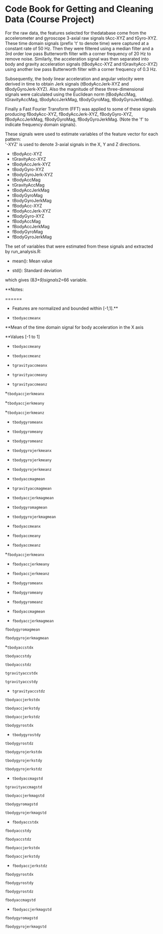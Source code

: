 # Code Book for Getting and Cleaning Data (Course Project)

For the raw data, the features selected for thedatabase come from the accelerometer and gyroscope 3-axial raw signals tAcc-XYZ and tGyro-XYZ. These time domain signals (prefix 't' to denote time) were captured at a constant rate of 50 Hz. Then they were filtered using a median filter and a 3rd order low pass Butterworth filter with a corner frequency of 20 Hz to remove noise. Similarly, the acceleration signal was then separated into body and gravity acceleration signals (tBodyAcc-XYZ and tGravityAcc-XYZ) using  another low pass Butterworth filter with a corner frequency of 0.3 Hz. 

Subsequently, the body linear acceleration and angular velocity were derived in time to obtain Jerk signals (tBodyAccJerk-XYZ and tBodyGyroJerk-XYZ). Also the magnitude of these three-dimensional signals were calculated using the Euclidean norm (tBodyAccMag, tGravityAccMag, tBodyAccJerkMag, tBodyGyroMag, tBodyGyroJerkMag). 

Finally a Fast Fourier Transform (FFT) was applied to some of these signals producing fBodyAcc-XYZ, fBodyAccJerk-XYZ, fBodyGyro-XYZ, fBodyAccJerkMag, fBodyGyroMag, fBodyGyroJerkMag. (Note the 'f' to indicate frequency domain signals). 

These signals were used to estimate variables of the feature vector for each pattern:  
'-XYZ' is used to denote 3-axial signals in the X, Y and Z directions.

* tBodyAcc-XYZ
* tGravityAcc-XYZ
* tBodyAccJerk-XYZ
* tBodyGyro-XYZ
* tBodyGyroJerk-XYZ
* tBodyAccMag
* tGravityAccMag
* tBodyAccJerkMag
* tBodyGyroMag
* tBodyGyroJerkMag
* fBodyAcc-XYZ
* fBodyAccJerk-XYZ
* fBodyGyro-XYZ
* fBodyAccMag
* fBodyAccJerkMag
* fBodyGyroMag
* fBodyGyroJerkMag

The set of variables that were estimated from these signals and extracted by run_analysis.R: 	

* mean(): Mean value

* std(): Standard deviation

which gives (8*3+9)signals*2=66 variable.

**Notes: 

======

- Features are normalized and bounded within [-1,1].**

* `tbodyaccmeanx` 

**Mean of the time domain signal for body acceleration in the X axis

**Values [-1 to 1]       

* `tbodyaccmeany`        

* `tbodyaccmeanz`
       
* `tgravityaccmeanx` 
    
* `tgravityaccmeany`     

* `tgravityaccmeanz`    

*`tbodyaccjerkmeanx`    

*`tbodyaccjerkmeany`  
 
*`tbodyaccjerkmeanz`    

* `tbodygyromeanx`       

* `tbodygyromeany`       

* `tbodygyromeanz`       

* `tbodygyrojerkmeanx` 
 
* `tbodygyrojerkmeany`   

* `tbodygyrojerkmeanz`   

* `tbodyaccmagmean`      

* `tgravityaccmagmean`   

* `tbodyaccjerkmagmean` 

* `tbodygyromagmean`     

* `tbodygyrojerkmagmean` 

* `fbodyaccmeanx`        

* `fbodyaccmeany`        

* `fbodyaccmeanz`    
   
*`fbodyaccjerkmeanx`    

* `fbodyaccjerkmeany`    

* `fbodyaccjerkmeanz`    

* `fbodygyromeanx`       

* `fbodygyromeany`   
   
* `fbodygyromeanz`      

* `fbodyaccmagmean`      

* `fbodyaccjerkmagmean`  

`fbodygyromagmean`     

`fbodygyrojerkmagmean`

*`tbodyaccstdx`        

 `tbodyaccstdy`         

`tbodyaccstdz`         

`tgravityaccstdx`      

`tgravityaccstdy`  
   
* `tgravityaccstdz`      

`tbodyaccjerkstdx`     

`tbodyaccjerkstdy`    

 `tbodyaccjerkstdz`    

 `tbodygyrostdx`   
    
* `tbodygyrostdy`        

`tbodygyrostdz`        

`tbodygyrojerkstdx`    

`tbodygyrojerkstdy`    

`tbodygyrojerkstdz`  
 
* `tbodyaccmagstd` 
      
`tgravityaccmagstd`    

`tbodyaccjerkmagstd`   

`tbodygyromagstd`      

`tbodygyrojerkmagstd` 

* `fbodyaccstdx`        

 `fbodyaccstdy`        

 `fbodyaccstdz`         

`fbodyaccjerkstdx`    

 `fbodyaccjerkstdy`    

* `fbodyaccjerkstdz`    

 `fbodygyrostdx`       

 `fbodygyrostdy`        

`fbodygyrostdz`       

 `fbodyaccmagstd` 
     
* `fbodyaccjerkmagstd`   

`fbodygyromagstd`      

`fbodygyrojerkmagstd` 